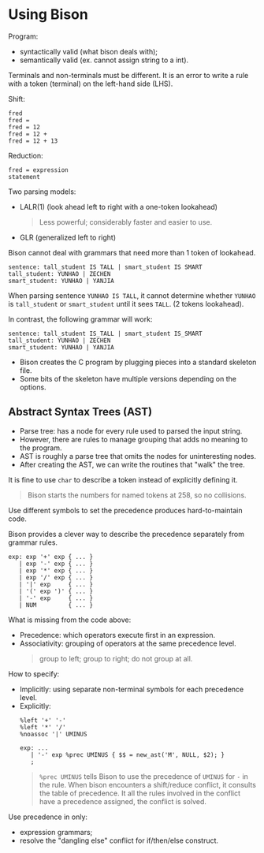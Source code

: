 # Using Bison

Program:
* syntactically valid (what bison deals with);
* semantically valid (ex. cannot assign string to a int). 

Terminals and non-terminals must be different.
It is an error to write a rule with a token (terminal) on the left-hand side (LHS).

Shift:
```
fred
fred =
fred = 12
fred = 12 +
fred = 12 + 13
```

Reduction:
```
fred = expression
statement
```

Two parsing models:
* LALR(1) (look ahead left to right with a one-token lookahead)
  > Less powerful; considerably faster and easier to use.
* GLR (generalized left to right)

Bison cannot deal with grammars that need more than 1 token of lookahead.
```
sentence: tall_student IS TALL | smart_student IS SMART
tall_student: YUNHAO | ZECHEN
smart_student: YUNHAO | YANJIA
```

When parsing sentence `YUNHAO IS TALL`, it cannot determine whether `YUNHAO` is `tall_student` or `smart_student` until it sees `TALL`. (2 tokens lookahead).

In contrast, the following grammar will work:
```
sentence: tall_student IS_TALL | smart_student IS_SMART
tall_student: YUNHAO | ZECHEN
smart_student: YUNHAO | YANJIA
```

* Bison creates the C program by plugging pieces into a standard skeleton file.
* Some bits of the skeleton have multiple versions depending on the options.

## Abstract Syntax Trees (AST)

* Parse tree: has a node for every rule used to parsed the input string.
* However, there are rules to manage grouping that adds no meaning to the program.
* AST is roughly a parse tree that omits the nodes for uninteresting nodes.
* After creating the AST, we can write the routines that "walk" the tree.

It is fine to use `char` to describe a token instead of explicitly defining it.
> Bison starts the numbers for named tokens at 258, so no collisions.

Use different symbols to set the precedence produces hard-to-maintain code.

Bison provides a clever way to describe the precedence separately from grammar rules.

```
exp: exp '+' exp { ... }
   | exp '-' exp { ... }
   | exp '*' exp { ... }
   | exp '/' exp { ... }
   | '|' exp     { ... }
   | '(' exp ')' { ... }
   | '-' exp     { ... }
   | NUM         { ... }
```

What is missing from the code above:
* Precedence: which operators execute first in an expression.
* Associativity: grouping of operators at the same precedence level.
  > group to left; group to right; do not group at all.

How to specify:
* Implicitly: using separate non-terminal symbols for each precedence level.
* Explicitly:
  ```
  %left '+' '-'
  %left '*' '/'
  %noassoc '|' UMINUS

  exp: ...
     | '-' exp %prec UMINUS { $$ = new_ast('M', NULL, $2); }
     ;
  ```
  > `%prec UMINUS` tells Bison to use the precedence of `UMINUS` for `-` in the rule.
  > When bison encounters a shift/reduce conflict, it consults the table of precedence.
  > It all the rules involved in the conflict have a precedence assigned, the conflict is solved.

Use precedence in only:
* expression grammars;
* resolve the "dangling else" conflict for if/then/else construct.